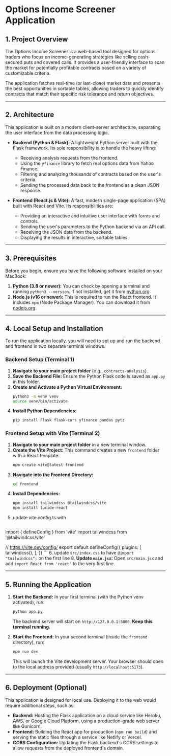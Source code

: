 # Options Income Screener Application

## 1. Project Overview

The Options Income Screener is a web-based tool designed for options traders who focus on income-generating strategies like selling cash-secured puts and covered calls. It provides a user-friendly interface to scan the market for potentially profitable contracts based on a variety of customizable criteria.

The application fetches real-time (or last-close) market data and presents the best opportunities in sortable tables, allowing traders to quickly identify contracts that match their specific risk tolerance and return objectives.

---

## 2. Architecture

This application is built on a modern client-server architecture, separating the user interface from the data processing logic.

* **Backend (Python & Flask):** A lightweight Python server built with the Flask framework. Its sole responsibility is to handle the heavy lifting:
    * Receiving analysis requests from the frontend.
    * Using the `yfinance` library to fetch real options data from Yahoo Finance.
    * Filtering and analyzing thousands of contracts based on the user's criteria.
    * Sending the processed data back to the frontend as a clean JSON response.

* **Frontend (React.js & Vite):** A fast, modern single-page application (SPA) built with React and Vite. Its responsibilities are:
    * Providing an interactive and intuitive user interface with forms and controls.
    * Sending the user's parameters to the Python backend via an API call.
    * Receiving the JSON data from the backend.
    * Displaying the results in interactive, sortable tables.

---

## 3. Prerequisites

Before you begin, ensure you have the following software installed on your MacBook:

1.  **Python (3.8 or newer):** You can check by opening a terminal and running `python3 --version`. If not installed, get it from [python.org](https://www.python.org/).
2.  **Node.js (v16 or newer):** This is required to run the React frontend. It includes `npm` (Node Package Manager). You can download it from [nodejs.org](https://nodejs.org/).

---

## 4. Local Setup and Installation

To run the application locally, you will need to set up and run the backend and frontend in two separate terminal windows.

### Backend Setup (Terminal 1)

1.  **Navigate to your main project folder** (e.g., `contracts-analysis`).
2.  **Save the Backend File:** Ensure the Python Flask code is saved as `app.py` in this folder.
3.  **Create and Activate a Python Virtual Environment:**
    ```bash
    python3 -m venv venv
    source venv/bin/activate
    ```
4.  **Install Python Dependencies:**
    ```bash
    pip install Flask flask-cors yfinance pandas pytz
    ```

### Frontend Setup with Vite (Terminal 2)

1.  **Navigate to your main project folder** in a new terminal window.
2.  **Create the Vite Project:** This command creates a new `frontend` folder with a React template.
    ```bash
    npm create vite@latest frontend
    ```
3.  **Navigate into the Frontend Directory:**
    ```bash
    cd frontend
    ```
4.  **Install Dependencies:**
    ```bash
    npm install tailwindcss @tailwindcss/vite
    npm install lucide-react
    ```
5.  update vite.config.ts with
    ```javascript
import { defineConfig } from 'vite'
import tailwindcss from '@tailwindcss/vite'

// https://vite.dev/config/
export default defineConfig({
  plugins: [
    tailwindcss(),
  ],
})
    ```
6.  update `src/index.css` to have `@import "tailwindcss";` on the first line
8.  **Update `main.jsx`:** Open `src/main.jsx` and add `import React from 'react'` to the very first line.

---

## 5. Running the Application

1.  **Start the Backend:** In your first terminal (with the Python venv activated), run:
    ```bash
    python app.py
    ```
    The backend server will start on `http://127.0.0.1:5000`. **Keep this terminal running.**

2.  **Start the Frontend:** In your second terminal (inside the `frontend` directory), run:
    ```bash
    npm run dev
    ```
    This will launch the Vite development server. Your browser should open to the local address provided (usually `http://localhost:5173`).

---

## 6. Deployment (Optional)

This application is designed for local use. Deploying it to the web would require additional steps, such as:

* **Backend:** Hosting the Flask application on a cloud service like Heroku, AWS, or Google Cloud Platform, using a production-grade web server like Gunicorn.
* **Frontend:** Building the React app for production (`npm run build`) and serving the static files through a service like Netlify or Vercel.
* **CORS Configuration:** Updating the Flask backend's CORS settings to allow requests from the deployed frontend's domain.
